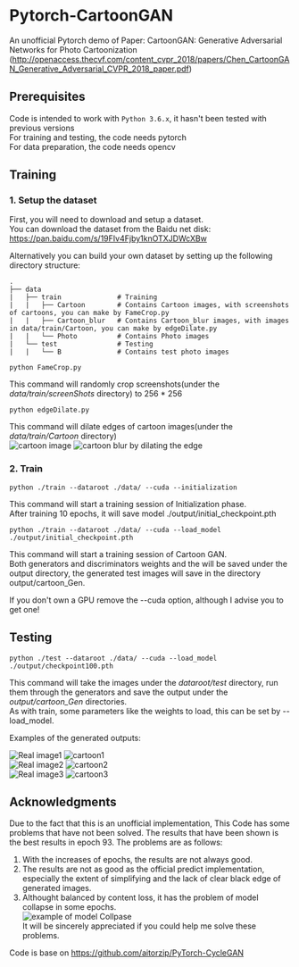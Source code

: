 # Pytorch-CartoonGAN
An unofficial Pytorch demo of Paper: CartoonGAN: Generative Adversarial Networks for Photo Cartoonization
(http://openaccess.thecvf.com/content_cvpr_2018/papers/Chen_CartoonGAN_Generative_Adversarial_CVPR_2018_paper.pdf)

## Prerequisites
Code is intended to work with ```Python 3.6.x```, it hasn't been tested with previous versions  
For training and testing, the code needs pytorch  
For data preparation, the code needs opencv  

## Training
### 1. Setup the dataset
First, you will need to download and setup a dataset.  
You can download the dataset from the Baidu net disk: https://pan.baidu.com/s/19FIv4Fjby1knOTXJDWcXBw

Alternatively you can build your own dataset by setting up the following directory structure:

    .
    ├── data                   
    |   ├── train              # Training
    |   |   ├── Cartoon        # Contains Cartoon images, with screenshots of cartoons, you can make by FameCrop.py
    |   |   ├── Cartoon_blur   # Contains Cartoon_blur images, with images in data/train/Cartoon, you can make by edgeDilate.py
    |   |   └── Photo          # Contains Photo images
    |   └── test               # Testing
    |   |   └── B              # Contains test photo images

```
python FameCrop.py
```
This command will randomly crop screenshots(under the *data/train/screenShots* directory) to 256 * 256
```
python edgeDilate.py
```
This command will dilate edges of cartoon images(under the *data/train/Cartoon* directory)  
![cartoon image](https://github.com/ty625911724/PyTorch-CartoonGAN-demo/raw/master/samples/dilate/cartoon.jpg)
![cartoon blur by dilating the edge](https://github.com/ty625911724/PyTorch-CartoonGAN-demo/raw/master/samples/dilate/cartoon_blur.jpg)

### 2. Train
```
python ./train --dataroot ./data/ --cuda --initialization
```
This command will start a training session of Initialization phase.  
After training 10 epochs, it will save model ./output/initial_checkpoint.pth

```
python ./train --dataroot ./data/ --cuda --load_model ./output/initial_checkpoint.pth
```
This command will start a training session of Cartoon GAN.  
Both generators and discriminators weights and the will be saved under the output directory, the generated test images will save in the directory output/cartoon_Gen.  

If you don't own a GPU remove the --cuda option, although I advise you to get one!

## Testing
```
python ./test --dataroot ./data/ --cuda --load_model ./output/checkpoint100.pth
```
This command will take the images under the *dataroot/test* directory, run them through the generators and save the output under the *output/cartoon_Gen* directories.  
As with train, some parameters like the weights to load, this can be set by --load_model.

Examples of the generated outputs:

![Real image1](https://github.com/ty625911724/PyTorch-CartoonGAN-demo/raw/master/samples/cartoon_Gen/1.jpg)
![cartoon1](https://github.com/ty625911724/PyTorch-CartoonGAN-demo/raw/master/samples/cartoon_Gen/epoch_93_0010.png)  
![Real image2](https://github.com/ty625911724/PyTorch-CartoonGAN-demo/raw/master/samples/cartoon_Gen/3.jpg)
![cartoon2](https://github.com/ty625911724/PyTorch-CartoonGAN-demo/raw/master/samples/cartoon_Gen/epoch_93_0018.png)  
![Real image3](https://github.com/ty625911724/PyTorch-CartoonGAN-demo/raw/master/samples/cartoon_Gen/6.jpg)
![cartoon3](https://github.com/ty625911724/PyTorch-CartoonGAN-demo/raw/master/samples/cartoon_Gen/epoch_93_0031.png)

## Acknowledgments
Due to the fact that this is an unofficial implementation, This Code has some problems that have not been solved. The results that have been shown is the best results in epoch 93. The problems are as follows:
1. With the increases of epochs, the results are not always good.
2. The results are not as good as the official predict implementation, especially the extent of simplifying and the lack of clear black edge of generated images.
3. Althought balanced by content loss, it has the problem of model collapse in some epochs.  
![example of model Collpase](https://github.com/ty625911724/PyTorch-CartoonGAN-demo/raw/master/samples/example_model_Collpase.png)  
It will be sincerely appreciated if you could help me solve these problems. 

Code is base on https://github.com/aitorzip/PyTorch-CycleGAN

